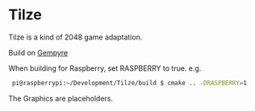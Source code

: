 # Tilze

Tilze is a kind of 2048 game adaptation.

Build on [Gempyre](https://github.com/mmertama/Gempyre)

When building for Raspberry, set RASPBERRY to true.
e.g. 
```bash
 pi@raspberrypi:~/Development/Tilze/build $ cmake .. -DRASPBERRY=1
```

The Graphics are placeholders. 
